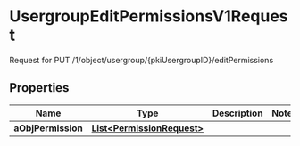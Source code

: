 

# UsergroupEditPermissionsV1Request

Request for PUT /1/object/usergroup/{pkiUsergroupID}/editPermissions

## Properties

| Name | Type | Description | Notes |
|------------ | ------------- | ------------- | -------------|
|**aObjPermission** | [**List&lt;PermissionRequest&gt;**](PermissionRequest.md) |  |  |



